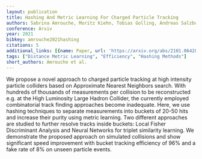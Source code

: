 ```yaml
---
layout: publication
title: Hashing And Metric Learning For Charged Particle Tracking
authors: Sabrina Amrouche, Moritz Kiehn, Tobias Golling, Andreas Salzburger
conference: Arxiv
year: 2021
bibkey: amrouche2021hashing
citations: 5
additional_links: [{name: Paper, url: 'https://arxiv.org/abs/2101.06428'}]
tags: ["Distance Metric Learning", "Efficiency", "Hashing Methods"]
short_authors: Amrouche et al.
---
```

We propose a novel approach to charged particle tracking at high intensity
particle colliders based on Approximate Nearest Neighbors search. With hundreds
of thousands of measurements per collision to be reconstructed e.g. at the High
Luminosity Large Hadron Collider, the currently employed combinatorial track
finding approaches become inadequate. Here, we use hashing techniques to
separate measurements into buckets of 20-50 hits and increase their purity
using metric learning. Two different approaches are studied to further resolve
tracks inside buckets: Local Fisher Discriminant Analysis and Neural Networks
for triplet similarity learning. We demonstrate the proposed approach on
simulated collisions and show significant speed improvement with bucket
tracking efficiency of 96% and a fake rate of 8% on unseen particle events.